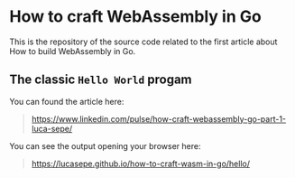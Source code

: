 # How to craft WebAssembly in Go

This is the repository of the source code related to the first article about How to build WebAssembly in Go.

## The classic `Hello World` progam

You can found the article here:

> https://www.linkedin.com/pulse/how-craft-webassembly-go-part-1-luca-sepe/


You can see the output opening your browser here:

> https://lucasepe.github.io/how-to-craft-wasm-in-go/hello/
